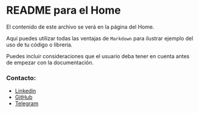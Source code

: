 # README para el Home

El contenido de este archivo se verá en la página del Home. 

Aquí puedes utilizar todas las ventajas de `Markdown` para ilustrar ejemplo del uso de tu código o librería. 

Puedes incluir consideraciones que el usuario deba tener en cuenta antes de empezar con la documentación. 


### Contacto: 

* [Linkedin]
* [GitHub]
* [Telegram]











[Linkedin]:https://www.linkedin.com/in/francisco-elis-24506b209
[GitHub]:https://github.com/franj1748
[Telegram]:https://t.me/franciscoj1748

